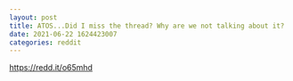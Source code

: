 ```yaml
--- 
layout: post 
title: ATOS...Did I miss the thread? Why are we not talking about it? 
date: 2021-06-22 1624423007 
categories: reddit 
--- 
```

https://redd.it/o65mhd